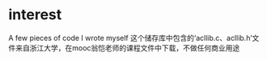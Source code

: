 # interest
A few pieces of code I wrote myself
这个储存库中包含的‘acllib.c、acllib.h’文件来自浙江大学，在mooc翁恺老师的课程文件中下载，不做任何商业用途
